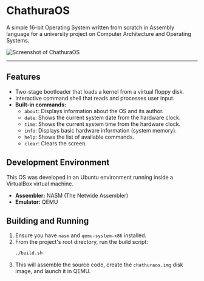 # ChathuraOS

A simple 16-bit Operating System written from scratch in Assembly language for a university project on Computer Architecture and Operating Systems.

![Screenshot of ChathuraOS](https://imgur.com/7QtRf7j)

---

## Features

- Two-stage bootloader that loads a kernel from a virtual floppy disk.
- Interactive command shell that reads and processes user input.
- **Built-in commands:**
  - `about`: Displays information about the OS and its author.
  - `date`: Shows the current system date from the hardware clock.
  - `time`: Shows the current system time from the hardware clock.
  - `info`: Displays basic hardware information (system memory).
  - `help`: Shows the list of available commands.
  - `clear`: Clears the screen.

## Development Environment

This OS was developed in an Ubuntu environment running inside a VirtualBox virtual machine.

- **Assembler:** NASM (The Netwide Assembler)
- **Emulator:** QEMU

## Building and Running

1.  Ensure you have `nasm` and `qemu-system-x86` installed.
2.  From the project's root directory, run the build script:
    ```bash
    ./build.sh
    ```
3.  This will assemble the source code, create the `chathuraos.img` disk image, and launch it in QEMU.
